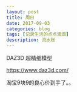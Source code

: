 ```yaml
---
layout: post
title: 周日
date: 2017-09-03
categories: blog
tags: [记录生活的点点滴滴]
description: 流水账
---
```


DAZ3D 超精细模型

https://www.daz3d.com/

淘宝9块9的良心价到手了。。









